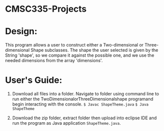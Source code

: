 # CMSC335-Projects

# Design:
 
This program allows a user to construct either a Two-dimensional or Three-dimensional Shape subclasses. 
The shape the user selected is given by the String 'shape', so we compare it against the possible one, and we use the needed dimensions from the array 'dimensions'.

# User's Guide:

1.	Download all files into a folder.
Navigate to folder using command line to run either the TwoDimensionalorThreeDimensionalshape programand begin interacting with the console.
`$ Javac ShapeTheme.java`
`$ Java ShapeTheme`

2.	Download the zip folder, extract folder then upload into eclipse IDE and run the program as Java application `ShapeTheme.java`.
